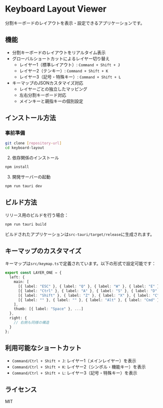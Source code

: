 # Keyboard Layout Viewer

分割キーボードのレイアウトを表示・設定できるアプリケーションです。

## 機能

- 分割キーボードのレイアウトをリアルタイム表示
- グローバルショートカットによるレイヤー切り替え
  - レイヤー1（標準レイアウト）: `Command + Shift + J`
  - レイヤー2（テンキー）: `Command + Shift + K`
  - レイヤー3（記号・特殊キー）: `Command + Shift + L`
- キーマップのJSONカスタマイズ対応
  - レイヤーごとの独立したマッピング
  - 左右分割キーボード対応
  - メインキーと親指キーの個別設定

## インストール方法

### 事前準備

```bash
git clone [repository-url]
cd keyboard-layout
```

2. 依存関係のインストール
```bash
npm install
```

3. 開発サーバーの起動
```bash
npm run tauri dev
```

## ビルド方法

リリース用のビルドを行う場合：

```bash
npm run tauri build
```

ビルドされたアプリケーションは`src-tauri/target/release`に生成されます。

## キーマップのカスタマイズ

キーマップは`src/keymap.ts`で定義されています。以下の形式で設定可能です：

```typescript
export const LAYER_ONE = {
  left: {
    main: [
      [{ label: "ESC" }, { label: "Q" }, { label: "W" }, { label: "E" }, { label: "R" }, { label: "T" }],
      [{ label: "Ctrl" }, { label: "A" }, { label: "S" }, { label: "D" }, { label: "F" }, { label: "G" }],
      [{ label: "Shift" }, { label: "Z" }, { label: "X" }, { label: "C" }, { label: "V" }, { label: "B" }],
      [{ label: "" }, { label: "" }, { label: "Alt" }, { label: "Cmd" }, { label: "" }, { label: "" }]
    ],
    thumb: [{ label: "Space" }, ...]
  },
  right: {
    // 右側も同様の構造
  }
};
```

## 利用可能なショートカット
- `Command/Ctrl + Shift + J`: レイヤー1（メインレイヤー）を表示
- `Command/Ctrl + Shift + K`: レイヤー2（シンボル・機能キー）を表示
- `Command/Ctrl + Shift + L`: レイヤー3（記号・特殊キー）を表示

## ライセンス

MIT
